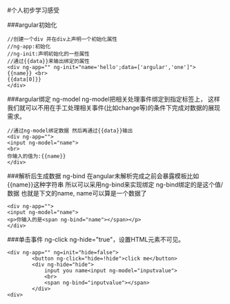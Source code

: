 #个人初步学习感受

###argular初始化
```
//创建一个div 并在div上声明一个初始化属性
//ng-app:初始化
//ng-init:声明初始化的一些属性
//通过{{data}}来输出绑定的属性
<div ng-app="" ng-init="name='hello';data=['argular','one']">
{{name}} <br>
{{data[0]}}
</div>
```

###argular绑定 ng-model
ng-model把相关处理事件绑定到指定标签上，
这样我们就可以不用在手工处理相关事件(比如change等)的条件下完成对数据的展现需求。
```
//通过ng-model绑定数据 然后再通过{{data}}输出
<div ng-app="">
<input ng-model="name">
<br>
你输入的值为:{{name}}
</div>
```

###解析后生成数据 ng-bind
在angular未解析完成之前会暴露模板比如{{name}}这种字符串
所以可以采用ng-bind来实现绑定
ng-bind绑定的是这个值/数据 也就是下文的name,
name可以算是一个数据了
```
<div ng-app="">
<input ng-model="name">
<p>你输入的是<span ng-bind="name"></span></p>
</div>
```

###单击事件 ng-click 
ng-hide="true"，设置HTML元素不可见。
```
<div ng-app="" ng=init="hide=false">
		<button ng-click="hide=!hide">click me</button>	
		<div ng-hide="hide">
			input you name<input ng-model="inputvalue">
			<br>
			<span ng-bind="inputvalue"></span>
		</div>	
<div>

```


















